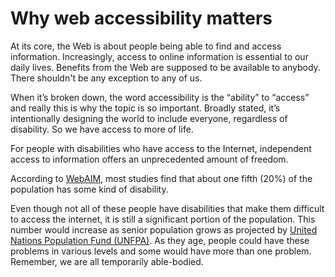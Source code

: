 # Why web accessibility matters

At its core, the Web is about people being able to find and access information. Increasingly, access to online information is essential to our daily lives. Benefits from the Web are supposed to be available to anybody. There shouldn't be any exception to any of us.

When it’s broken down, the word accessibility is the “ability” to “access” and really this is why the topic is so important. Broadly stated, it’s intentionally designing the world to include everyone, regardless of disability. So we have access to more of life.

For people with disabilities who have access to the Internet, independent access to information offers an unprecedented amount of freedom.

According to [WebAIM](https://webaim.org/), most studies find that about one fifth \(20%\) of the population has some kind of disability.

Even though not all of these people have disabilities that make them difficult to access the internet, it is still a significant portion of the population. This number would increase as senior population grows as projected by [United Nations Population Fund \(UNFPA\)](https://www.unfpa.org/publications/ageing-twenty-first-century). As they age, people could have these problems in various levels and some would have more than one problem. Remember, we are all temporarily able-bodied.


